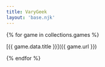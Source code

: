 ```yaml
---
title: VaryGeek
layout: 'base.njk'
---
```


{% for game in collections.games %}

[{{ game.data.title }}]({{ game.url }})

{% endfor %}